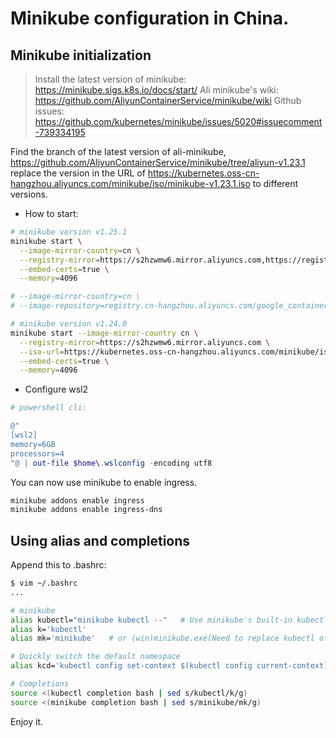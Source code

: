 # Minikube configuration in China.

## Minikube initialization

> Install the latest version of minikube: <https://minikube.sigs.k8s.io/docs/start/>
> Ali minikube's wiki: <https://github.com/AliyunContainerService/minikube/wiki>
> Github issues: <https://github.com/kubernetes/minikube/issues/5020#issuecomment-739334195>

Find the branch of the latest version of ali-minikube,
<https://github.com/AliyunContainerService/minikube/tree/aliyun-v1.23.1>
replace the version in the URL of <https://kubernetes.oss-cn-hangzhou.aliyuncs.com/minikube/iso/minikube-v1.23.1.iso> to different  versions.

- How to start:

```bash
# minikube version v1.25.1
minikube start \
  --image-mirror-country=cn \
  --registry-mirror=https://s2hzwmw6.mirror.aliyuncs.com,https://registry.docker-cn.com \
  --embed-certs=true \
  --memory=4096

# --image-mirror-country=cn \
# --image-repository=registry.cn-hangzhou.aliyuncs.com/google_containers \

# minikube version v1.24.0
minikube start --image-mirror-country cn \
  --registry-mirror=https://s2hzwmw6.mirror.aliyuncs.com \
  --iso-url=https://kubernetes.oss-cn-hangzhou.aliyuncs.com/minikube/iso/minikube-v1.23.1.iso \
  --embed-certs=true \
  --memory=4096
```

- Configure wsl2

```powershell
# powershell cli:

@"
[wsl2]
memory=6GB
processors=4
"@ | out-file $home\.wslconfig -encoding utf8
```

You can now use minikube to enable ingress.

```bash
minikube addons enable ingress
minikube addons enable ingress-dns
```

## Using alias and completions 

Append this to .bashrc:

```bash
$ vim ~/.bashrc
...

# minikube
alias kubectl="minikube kubectl --"   # Use minikube's built-in kubectl
alias k='kubectl'
alias mk='minikube'   # or (win)minikube.exe(Need to replace kubectl of docker-desktop)

# Quickly switch the default namespace
alias kcd='kubectl config set-context $(kubectl config current-context) --namespace '

# Completions
source <(kubectl completion bash | sed s/kubectl/k/g)
source <(minikube completion bash | sed s/minikube/mk/g)
```

Enjoy it.

